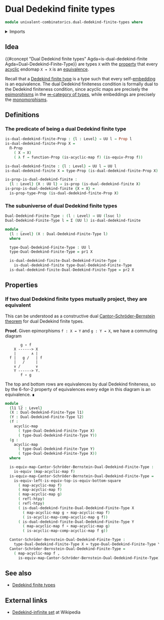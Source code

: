 # Dual Dedekind finite types

```agda
module univalent-combinatorics.dual-dedekind-finite-types where
```

<details><summary>Imports</summary>

```agda
open import foundation.dependent-pair-types
open import foundation.embeddings
open import foundation.equivalences
open import foundation.function-types
open import foundation.functoriality-propositional-truncation
open import foundation.homotopies
open import foundation.identity-types
open import foundation.injective-maps
open import foundation.propositional-truncations
open import foundation.propositions
open import foundation.sets
open import foundation.split-surjective-maps
open import foundation.surjective-maps
open import foundation.universe-levels

open import synthetic-homotopy-theory.acyclic-maps
```

</details>

## Idea

{{#concept "Dual Dedekind finite types" Agda=is-dual-dedekind-finite Agda=Dual-Dedekind-Finite-Type}}
are types `X` with the [property](foundation-core.propositions.md) that every
[acyclic](synthetic-homotopy-theory.acyclic-maps.md) endomap `X ↠ X` is an
[equivalence](foundation-core.equivalences.md).

Recall that a
[Dedekind finite type](univalent-combinatorics.dedekind-finite-types.md) is a
type such that every self-[embedding](foundation-core.embeddings.md) is an
equivalence. The dual Dedekind finiteness condition is formally dual to the
Dedekind finiteness condition, since acyclic maps are precisely the
[epimorphisms](foundation.epimorphisms.md) in the
[∞-category of types](foundation.wild-category-of-types.md), while embeddings
are precisely the [monomorphisms](foundation.monomorphisms.md).

## Definitions

### The predicate of being a dual Dedekind finite type

```agda
is-dual-dedekind-finite-Prop : {l : Level} → UU l → Prop l
is-dual-dedekind-finite-Prop X =
  Π-Prop
    ( X → X)
    ( λ f → function-Prop (is-acyclic-map f) (is-equiv-Prop f))

is-dual-dedekind-finite : {l : Level} → UU l → UU l
is-dual-dedekind-finite X = type-Prop (is-dual-dedekind-finite-Prop X)

is-prop-is-dual-dedekind-finite :
  {l : Level} {X : UU l} → is-prop (is-dual-dedekind-finite X)
is-prop-is-dual-dedekind-finite {X = X} =
  is-prop-type-Prop (is-dual-dedekind-finite-Prop X)
```

### The subuniverse of dual Dedekind finite types

```agda
Dual-Dedekind-Finite-Type : (l : Level) → UU (lsuc l)
Dual-Dedekind-Finite-Type l = Σ (UU l) is-dual-dedekind-finite

module _
  {l : Level} (X : Dual-Dedekind-Finite-Type l)
  where

  type-Dual-Dedekind-Finite-Type : UU l
  type-Dual-Dedekind-Finite-Type = pr1 X

  is-dual-dedekind-finite-Dual-Dedekind-Finite-Type :
    is-dual-dedekind-finite type-Dual-Dedekind-Finite-Type
  is-dual-dedekind-finite-Dual-Dedekind-Finite-Type = pr2 X
```

## Properties

### If two dual Dedekind finite types mutually project, they are equivalent

This can be understood as a constructive dual
[Cantor–Schröder–Bernstein theorem](foundation.cantor-schroder-bernstein-escardo.md)
for dual Dedekind finite types.

**Proof.** Given epimorphisms `f : X ↠ Y` and `g : Y ↠ X`, we have a commuting
diagram

```text
       g ∘ f
    X ------> X
    |       ∧ |
  f |   g /   | f
    |   /     |
    ∨ /       ∨
    Y ------> Y.
       f ∘ g
```

The top and bottom rows are equivalences by dual Dedekind finiteness, so by the
6-for-2 property of equivalences every edge in this diagram is an equivalence. ∎

```agda
module _
  {l1 l2 : Level}
  (X : Dual-Dedekind-Finite-Type l1)
  (Y : Dual-Dedekind-Finite-Type l2)
  (f :
    acyclic-map
      ( type-Dual-Dedekind-Finite-Type X)
      ( type-Dual-Dedekind-Finite-Type Y))
  (g :
    acyclic-map
      ( type-Dual-Dedekind-Finite-Type Y)
      ( type-Dual-Dedekind-Finite-Type X))
  where

  is-equiv-map-Cantor-Schröder-Bernstein-Dual-Dedekind-Finite-Type :
    is-equiv (map-acyclic-map f)
  is-equiv-map-Cantor-Schröder-Bernstein-Dual-Dedekind-Finite-Type =
    is-equiv-left-is-equiv-top-is-equiv-bottom-square
      ( map-acyclic-map f)
      ( map-acyclic-map f)
      ( map-acyclic-map g)
      ( refl-htpy)
      ( refl-htpy)
      ( is-dual-dedekind-finite-Dual-Dedekind-Finite-Type X
        ( map-acyclic-map g ∘ map-acyclic-map f)
        ( is-acyclic-map-comp-acyclic-map g f))
      ( is-dual-dedekind-finite-Dual-Dedekind-Finite-Type Y
        ( map-acyclic-map f ∘ map-acyclic-map g)
        ( is-acyclic-map-comp-acyclic-map f g))

  Cantor-Schröder-Bernstein-Dual-Dedekind-Finite-Type :
    type-Dual-Dedekind-Finite-Type X ≃ type-Dual-Dedekind-Finite-Type Y
  Cantor-Schröder-Bernstein-Dual-Dedekind-Finite-Type =
    ( map-acyclic-map f ,
      is-equiv-map-Cantor-Schröder-Bernstein-Dual-Dedekind-Finite-Type)
```

## See also

- [Dedekind finite types](univalent-combinatorics.dedekind-finite-types.md)

## External links

- [Dedekind-infinite set](https://en.wikipedia.org/wiki/Dedekind-infinite_set)
  at Wikipedia

